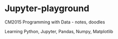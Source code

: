 # Jupyter-playground
CM2015 Programming with Data - notes, doodles

Learning Python, Jupyter, Pandas, Numpy, Matplotlib
